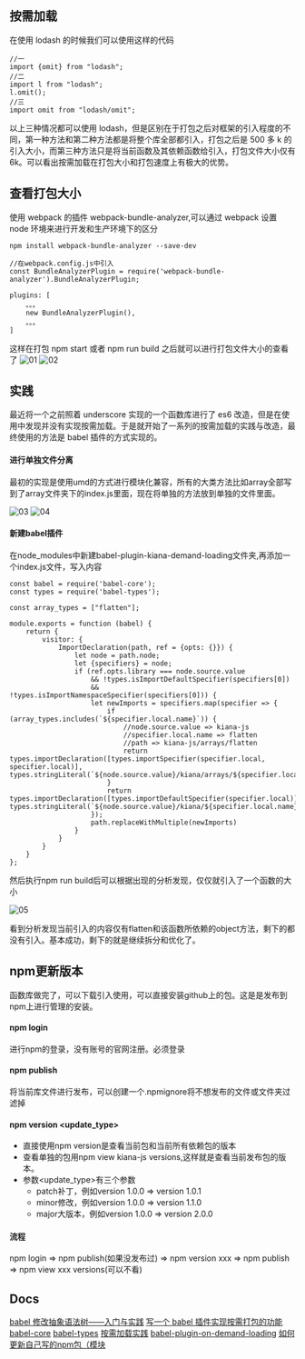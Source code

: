 ## 按需加载

在使用 lodash 的时候我们可以使用这样的代码

```
//一
import {omit} from "lodash";
//二
import l from "lodash";
l.omit();
//三
import omit from "lodash/omit";
```

以上三种情况都可以使用 lodash，但是区别在于打包之后对框架的引入程度的不同，第一种方法和第二种方法都是将整个库全部都引入，打包之后是 500 多 k 的引入大小，而第三种方法只是将当前函数及其依赖函数给引入，打包文件大小仅有 6k。可以看出按需加载在打包大小和打包速度上有极大的优势。

## 查看打包大小

使用 webpack 的插件 webpack-bundle-analyzer,可以通过 webpack 设置 node 环境来进行开发和生产环境下的区分

```
npm install webpack-bundle-analyzer --save-dev

//在webpack.config.js中引入
const BundleAnalyzerPlugin = require('webpack-bundle-analyzer').BundleAnalyzerPlugin;

plugins: [
    。。。
    new BundleAnalyzerPlugin(),
    。。。
]
```

这样在打包 npm start 或者 npm run build 之后就可以进行打包文件大小的查看了
![01](https://github.com/easterCat/common_js/blob/master/%E8%AE%B0%E4%B8%80%E6%AC%A1%E6%8C%89%E9%9C%80%E5%8A%A0%E8%BD%BD%E5%AE%9E%E8%B7%B5/img/01.png?raw=true)
![02](https://github.com/easterCat/common_js/blob/master/%E8%AE%B0%E4%B8%80%E6%AC%A1%E6%8C%89%E9%9C%80%E5%8A%A0%E8%BD%BD%E5%AE%9E%E8%B7%B5/img/02.png?raw=true)

## 实践

最近将一个之前照着 underscore 实现的一个函数库进行了 es6 改造，但是在使用中发现并没有实现按需加载。于是就开始了一系列的按需加载的实践与改造，最终使用的方法是 babel 插件的方式实现的。

#### 进行单独文件分离

最初的实现是使用umd的方式进行模块化兼容，所有的大类方法比如array全部写到了array文件夹下的index.js里面，现在将单独的方法放到单独的文件里面。

![03](https://github.com/easterCat/common_js/blob/master/%E8%AE%B0%E4%B8%80%E6%AC%A1%E6%8C%89%E9%9C%80%E5%8A%A0%E8%BD%BD%E5%AE%9E%E8%B7%B5/img/03.png?raw=true)
![04](https://github.com/easterCat/common_js/blob/master/%E8%AE%B0%E4%B8%80%E6%AC%A1%E6%8C%89%E9%9C%80%E5%8A%A0%E8%BD%BD%E5%AE%9E%E8%B7%B5/img/04.png?raw=true)

#### 新建babel插件

在node_modules中新建babel-plugin-kiana-demand-loading文件夹,再添加一个index.js文件，写入内容

```
const babel = require('babel-core');
const types = require('babel-types');

const array_types = ["flatten"];

module.exports = function (babel) {
    return {
        visitor: {
            ImportDeclaration(path, ref = {opts: {}}) {
                let node = path.node;
                let {specifiers} = node;
                if (ref.opts.library === node.source.value
                    && !types.isImportDefaultSpecifier(specifiers[0])
                    && !types.isImportNamespaceSpecifier(specifiers[0])) {
                    let newImports = specifiers.map(specifier => {
                        if (array_types.includes(`${specifier.local.name}`)) {
                            //node.source.value => kiana-js
                            //specifier.local.name => flatten
                            //path => kiana-js/arrays/flatten
                            return types.importDeclaration([types.importSpecifier(specifier.local, specifier.local)], types.stringLiteral(`${node.source.value}/kiana/arrays/${specifier.local.name}`))
                        }
                        return types.importDeclaration([types.importDefaultSpecifier(specifier.local)], types.stringLiteral(`${node.source.value}/kiana/${specifier.local.name}`))
                    });
                    path.replaceWithMultiple(newImports)
                }
            }
        }
    }
};
```

然后执行npm run build后可以根据出现的分析发现，仅仅就引入了一个函数的大小

![05](https://github.com/easterCat/common_js/blob/master/%E8%AE%B0%E4%B8%80%E6%AC%A1%E6%8C%89%E9%9C%80%E5%8A%A0%E8%BD%BD%E5%AE%9E%E8%B7%B5/img/05.png?raw=true)

看到分析发现当前引入的内容仅有flatten和该函数所依赖的object方法，剩下的都没有引入。基本成功，剩下的就是继续拆分和优化了。

## npm更新版本

函数库做完了，可以下载引入使用，可以直接安装github上的包。这是是发布到npm上进行管理的安装。

#### npm login

进行npm的登录，没有账号的官网注册。必须登录

#### npm publish

将当前库文件进行发布，可以创建一个.npmignore将不想发布的文件或文件夹过滤掉

#### npm version <update_type>

- 直接使用npm version是查看当前包和当前所有依赖包的版本
- 查看单独的包用npm view kiana-js versions,这样就是查看当前发布包的版本。
- 参数<update_type>有三个参数
    - patch补丁，例如version 1.0.0 => version 1.0.1
    - minor修改，例如version 1.0.0 => version 1.1.0
    - major大版本，例如version 1.0.0 => version 2.0.0

#### 流程

npm login => npm publish(如果没发布过) => npm version xxx => npm publish => npm view xxx versions(可以不看)

## Docs

[babel 修改抽象语法树——入门与实践](https://www.jianshu.com/p/3c495dcbed49)
[写一个 babel 插件实现按需打包的功能](https://www.jianshu.com/p/b2e0b90b507d)
[babel-core](https://babeljs.io/docs/en/babel-core)
[babel-types](https://github.com/jamiebuilds/babel-types)
[按需加载实践](https://github.com/MuYunyun/diana/issues/5)
[babel-plugin-on-demand-loading](https://github.com/demos-platform/babel-plugin-on-demand-loading/blob/master/lib/index.js)
[如何更新自己写的npm包（模块](https://blog.csdn.net/cvper/article/details/79051048)

